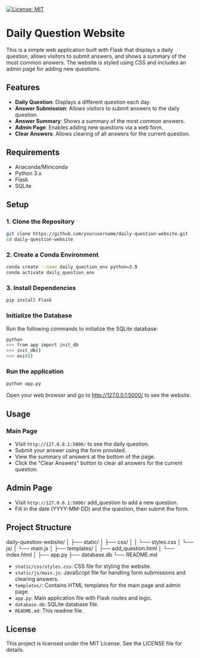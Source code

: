 [![License: MIT](https://img.shields.io/badge/License-MIT-yellow.svg)](https://opensource.org/licenses/MIT)
# Daily Question Website

This is a simple web application built with Flask that displays a daily question, allows visitors to submit answers, and shows a summary of the most common answers. The website is styled using CSS and includes an admin page for adding new questions.

## Features

- **Daily Question**: Displays a different question each day.
- **Answer Submission**: Allows visitors to submit answers to the daily question.
- **Answer Summary**: Shows a summary of the most common answers.
- **Admin Page**: Enables adding new questions via a web form.
- **Clear Answers**: Allows clearing of all answers for the current question.


## Requirements

- Anaconda/Miniconda
- Python 3.x
- Flask
- SQLite

## Setup

### 1. Clone the Repository

```bash
git clone https://github.com/yourusername/daily-question-website.git
cd daily-question-website
```
### 2. Create a Conda Environment
```bash
conda create --name daily_question_env python=3.9
conda activate daily_question_env
```

### 3. Install Dependencies
```bash
pip install Flask
```
### Initialize the Database
Run the following commands to initialize the SQLite database:
```bash
python
>>> from app import init_db
>>> init_db()
>>> exit()
```
### Run the application
```bash
python app.py
```

Open your web browser and go to http://127.0.0.1:5000/ to see the website.

## Usage

### Main Page
- Visit `http://127.0.0.1:5000/` to see the daily question.
- Submit your answer using the form provided.
- View the summary of answers at the bottom of the page.
- Click the "Clear Answers" button to clear all answers for the current question.

## Admin Page
- Visit `http://127.0.0.1:5000/` add_question to add a new question.
- Fill in the date (YYYY-MM-DD) and the question, then submit the form.

## Project Structure
daily-question-website/
│
├── static/
│   ├── css/
│   │   └── styles.css
│   └── js/
│       └── main.js
│
├── templates/
│   ├── add_question.html
│   └── index.html
│
├── app.py
├── database.db
└── README.md
- `static/css/styles.css`: CSS file for styling the website.
- `static/js/main.js`: JavaScript file for handling form submissions and clearing answers.
- `templates/`: Contains HTML templates for the main page and admin page.
- `app.py`: Main application file with Flask routes and logic.
- `database.db`: SQLite database file.
- `README.md`: This readme file.

## License

This project is licensed under the MIT License. See the LICENSE file for details.